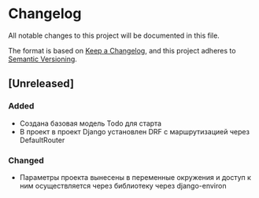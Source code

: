 # Changelog

All notable changes to this project will be documented in this file.

The format is based on [Keep a Changelog](https://keepachangelog.com/en/1.1.0/),
and this project adheres to [Semantic Versioning](https://semver.org/spec/v2.0.0.html).

## [Unreleased]

### Added

- Создана базовая модель Todo для старта 
- В проект в проект Django установлен DRF c маршрутизацией через DefaultRouter

### Changed

- Параметры проекта вынесены в переменные окружения и доступ к ним осуществляется через библиотеку через django-environ

